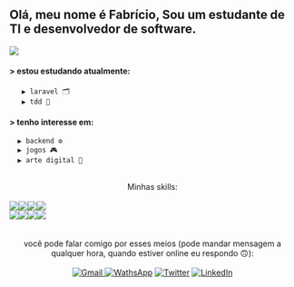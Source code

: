 
## Olá, meu nome é Fabrício, Sou um estudante de TI e desenvolvedor de software.

<div style="display: flex;">
       <img src="https://giffiles.alphacoders.com/211/211791.gif">
</div>

#### > estou estudando atualmente:
       ▶ laravel 🗂️
       ▶ tdd 🧪
       
#### > tenho interesse em:
      ▶ backend ⚙️
      ▶ jogos 🎮
      ▶ arte digital 🎨

<br>

<div align='center'>
       <a align='center'>Minhas skills:</a><br><br>
       <div style="display: flex;flex-wrap: wrap;">
              <img src="https://img.shields.io/badge/PHP-777BB4?style=for-the-badge&logo=php&logoColor=white">
              <img src="https://img.shields.io/badge/Laravel-FF2D20?style=for-the-badge&logo=laravel&logoColor=white">
              <img src="https://img.shields.io/badge/Python-14354C?style=for-the-badge&logo=python&logoColor=white">
              <img src="https://img.shields.io/badge/Flask-000000?style=for-the-badge&logo=flask&logoColor=white">
       </div>
       <div style="display: flex;flex-wrap: wrap;">
              <img src="https://img.shields.io/badge/HTML5-E34F26?style=for-the-badge&logo=html5&logoColor=white">
              <img src="https://img.shields.io/badge/CSS3-1572B6?style=for-the-badge&logo=css3&logoColor=white">
              <img src="https://img.shields.io/badge/JavaScript-323330?style=for-the-badge&logo=javascript&logoColor=F7DF1E">
              <img src="https://img.shields.io/badge/Bootstrap-563D7C?style=for-the-badge&logo=bootstrap&logoColor=white">
       </div>
</div>
<br>
<div align="center"> 
  <br>
  <a>você pode falar comigo por esses meios (pode mandar mensagem a qualquer hora, quando estiver online eu respondo 🙃):</a>
  <br>
  <br>
  <a href = "mailto:fabriciofl.dev@gmail.com"><img src="https://img.shields.io/badge/Gmail-D14836?style=for-the-badge&logo=gmail&logoColor=white" target="_blank" title="Gmail">     </a>
  <a href="http://wa.me/5599996448863"><img src="https://img.shields.io/badge/WhatsApp-25D366?style=for-the-badge&logo=whatsapp&logoColor=white" target="_blank" title='WathsApp'></a>
  <a href="https://twitter.com/Dev_Fabriciofl"><img src="https://img.shields.io/badge/Twitter-1DA1F2?style=for-the-badge&logo=twitter&logoColor=white" target="_blank" title='Twitter'></a>
  <a href="https://www.linkedin.com/in/fabricio-freitas-lima/" target="_blank"><img src="https://img.shields.io/badge/-LinkedIn-%230077B5?style=for-the-badge&logo=linkedin&logoColor=white" target="_blank" title="LinkedIn"></a>  
</div>
